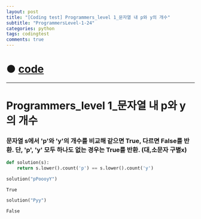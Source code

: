 ```yaml
---
layout: post
title: "[Coding test] Programmers_level 1_문자열 내 p와 y의 개수"
subtitle: "ProgrammersLevel-1-24"
categories: python
tags: codingtest
comments: true
---
```


# ● [code](https://github.com/JeongJaeyoung0/coding_test/blob/b7d593bd88be48e7aa8811648f36de795cbf055e/210709_Programmers_level%201_%EB%AC%B8%EC%9E%90%EC%97%B4%20%EB%82%B4%20p%EC%99%80%20y%EC%9D%98%20%EA%B0%9C%EC%88%98.ipynb)

***

# Programmers_level 1_문자열 내 p와 y의 개수
### 문자열 s에서 'p'와 'y'의 개수를 비교해 같으면 True, 다르면 False를 반환. 단, 'p', 'y' 모두 하나도 없는 경우는 True를 반환. (대,소문자 구별x)


```python
def solution(s):
    return s.lower().count('p') == s.lower().count('y')
```


```python
solution("pPoooyY")
```




    True




```python
solution("Pyy")
```




    False